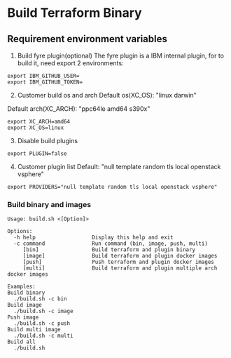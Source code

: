 # Build Terraform Binary
## Requirement environment variables
1. Build fyre plugin(optional)
The fyre plugin is a IBM internal plugin, for to build it, need export 2 environments:
```
export IBM_GITHUB_USER=
export IBM_GITHUB_TOKEN=
```
2. Customer build os and arch
Default os(XC_OS): "linux darwin"

Default arch(XC_ARCH): "ppc64le amd64 s390x"
```
export XC_ARCH=amd64
export XC_OS=linux
```
3. Disable build plugins
```
export PLUGIN=false
```
4. Customer plugin list
Default: "null template random tls local openstack vsphere"
```
export PROVIDERS="null template random tls local openstack vsphere"
```
### Build binary and images
```
Usage: build.sh <[Option]>

Options:
  -h help                  Display this help and exit
  -c command               Run command (bin, image, push, multi)
     [bin]                 Build terraform and plugin binary
     [image]               Build terraform and plugin docker images
     [push]                Push terraform and plugin docker images
     [multi]               Build terraform and plugin multiple arch docker images

Examples:
Build binary
  ./build.sh -c bin
Build image
  ./build.sh -c image
Push image
  ./build.sh -c push
Build multi image
  ./build.sh -c multi
Build all
  ./build.sh
```
